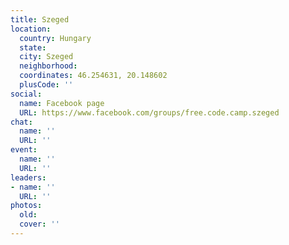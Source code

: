 ```yaml
---
title: Szeged
location:
  country: Hungary
  state: 
  city: Szeged
  neighborhood: 
  coordinates: 46.254631, 20.148602
  plusCode: ''
social:
  name: Facebook page
  URL: https://www.facebook.com/groups/free.code.camp.szeged
chat:
  name: ''
  URL: ''
event:
  name: ''
  URL: ''
leaders:
- name: ''
  URL: ''
photos:
  old: 
  cover: ''
---
```

